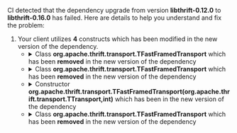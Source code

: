 CI detected that the dependency upgrade from version **libthrift-0.12.0** to **libthrift-0.16.0** has failed. Here are details to help you understand and fix the problem:
1. Your client utilizes **4** constructs which has been modified in the new version of the dependency.
   * <details>
        <summary>Class <b>org.apache.thrift.transport.TFastFramedTransport</b> which has been <b>removed</b> in the new version of the dependency</summary>
            
        * <details>
          <summary>The failure is identified from the logs generated in the build process. </summary>
          
            *   >[[ERROR] /singer/thrift-logger/src/main/java/com/pinterest/singer/client/logback/AppenderUtils.java:[63,29] cannot find symbol<br>&nbsp;&nbsp;&nbsp;&nbsp;  symbol:   class TFastFramedTransport
  location: class com.pinterest.singer.client.logback.AppenderUtils.LogMessageEncoder
](https://github.com/chains-project/breaking-good/actions/runs/8110103454/job/22166641300#step:4:1023)
            *   An error was detected in line 63 which is making use of an outdated API.
             ``` java
             63   new org.apache.thrift.transport.TFastFramedTransport(new org.apache.thrift.transport.TIOStreamTransport(os), bufferCapacity);
            ```

          </details>
            
     </details>
   * <details>
        <summary>Class <b>org.apache.thrift.transport.TFastFramedTransport</b> which has been <b>removed</b> in the new version of the dependency</summary>
            
        * <details>
          <summary>The failure is identified from the logs generated in the build process. </summary>
          
            *   >[[ERROR] /singer/thrift-logger/src/main/java/com/pinterest/singer/client/logback/AppenderUtils.java:[30,35] cannot find symbol<br>&nbsp;&nbsp;&nbsp;&nbsp;  symbol:   class TFastFramedTransport
  location: package org.apache.thrift.transport
](https://github.com/chains-project/breaking-good/actions/runs/8110103454/job/22166641300#step:4:1022)
            *   An error was detected in line 30 which is making use of an outdated API.
             ``` java
             30   import org.apache.thrift.transport.TFastFramedTransport;;
            ```

          </details>
            
     </details>
   * <details>
        <summary>Constructor <b>org.apache.thrift.transport.TFastFramedTransport(org.apache.thrift.transport.TTransport,int)</b> which has been <b></b> in the new version of the dependency</summary>
            
        * <details>
          <summary>The failure is identified from the logs generated in the build process. </summary>
          
            *   >[[ERROR] /singer/thrift-logger/src/main/java/com/pinterest/singer/client/logback/AppenderUtils.java:[63,29] cannot find symbol<br>&nbsp;&nbsp;&nbsp;&nbsp;  symbol:   class TFastFramedTransport
  location: class com.pinterest.singer.client.logback.AppenderUtils.LogMessageEncoder
](https://github.com/chains-project/breaking-good/actions/runs/8110103454/job/22166641300#step:4:1023)
            *   An error was detected in line 63 which is making use of an outdated API.
             ``` java
             63   new org.apache.thrift.transport.TFastFramedTransport(new org.apache.thrift.transport.TIOStreamTransport(os), bufferCapacity);
            ```

          </details>
            
     </details>
   * <details>
        <summary>Class <b>org.apache.thrift.transport.TFastFramedTransport</b> which has been <b>removed</b> in the new version of the dependency</summary>
            
        * <details>
          <summary>The failure is identified from the logs generated in the build process. </summary>
          
            *   >[[ERROR] /singer/thrift-logger/src/main/java/com/pinterest/singer/client/logback/AppenderUtils.java:[63,29] cannot find symbol<br>&nbsp;&nbsp;&nbsp;&nbsp;  symbol:   class TFastFramedTransport
  location: class com.pinterest.singer.client.logback.AppenderUtils.LogMessageEncoder
](https://github.com/chains-project/breaking-good/actions/runs/8110103454/job/22166641300#step:4:1023)
            *   An error was detected in line 63 which is making use of an outdated API.
             ``` java
             63   new org.apache.thrift.transport.TFastFramedTransport(new org.apache.thrift.transport.TIOStreamTransport(os), bufferCapacity);
            ```

          </details>
            
     </details>


